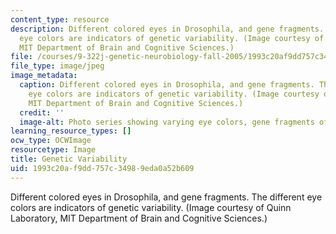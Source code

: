 ```yaml
---
content_type: resource
description: Different colored eyes in Drosophila, and gene fragments. The different
  eye colors are indicators of genetic variability. (Image courtesy of Quinn Laboratory,
  MIT Department of Brain and Cognitive Sciences.)
file: /courses/9-322j-genetic-neurobiology-fall-2005/1993c20af9dd757c34989eda0a52b609_9-322jf05.jpg
file_type: image/jpeg
image_metadata:
  caption: Different colored eyes in Drosophila, and gene fragments. The different
    eye colors are indicators of genetic variability. (Image courtesy of Quinn Laboratory,
    MIT Department of Brain and Cognitive Sciences.)
  credit: ''
  image-alt: Photo series showing varying eye colors, gene fragments of Drosophila.
learning_resource_types: []
ocw_type: OCWImage
resourcetype: Image
title: Genetic Variability
uid: 1993c20a-f9dd-757c-3498-9eda0a52b609
---
```

Different colored eyes in Drosophila, and gene fragments. The different eye colors are indicators of genetic variability. (Image courtesy of Quinn Laboratory, MIT Department of Brain and Cognitive Sciences.)

